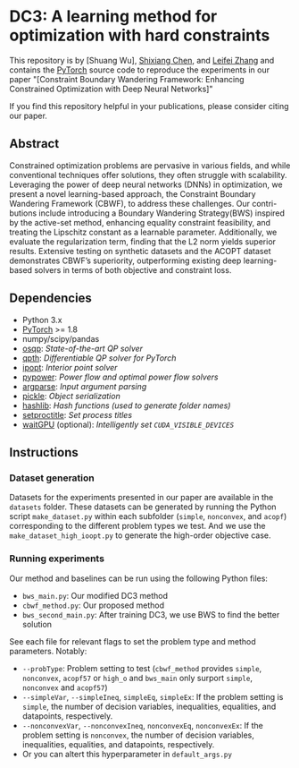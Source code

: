 # DC3: A learning method for optimization with hard constraints

This repository is by 
[Shuang Wu],
[Shixiang Chen](https://chenshixiang.github.io/),
and [Leifei Zhang](https://dblp.org/pid/28/10770.html)
and contains the [PyTorch](https://pytorch.org) source code to
reproduce the experiments in our paper
"[Constraint Boundary Wandering Framework: Enhancing Constrained Optimization with Deep Neural Networks]"

If you find this repository helpful in your publications,
please consider citing our paper.


## Abstract

Constrained optimization problems are pervasive in various fields, and while conventional techniques offer solutions, they often struggle with scalability. Leveraging the power of
deep neural networks (DNNs) in optimization, we present a novel learning-based approach, the Constraint Boundary Wandering Framework (CBWF), to address these challenges. Our contri-
butions include introducing a Boundary Wandering Strategy(BWS) inspired by the active-set method, enhancing equality constraint feasibility, and treating the Lipschitz constant as a
learnable parameter. Additionally, we evaluate the regularization term, finding that the L2 norm yields superior results. Extensive testing on synthetic datasets and the ACOPT dataset demonstrates
CBWF’s superiority, outperforming existing deep learning-based solvers in terms of both objective and constraint loss.

## Dependencies

+ Python 3.x
+ [PyTorch](https://pytorch.org) >= 1.8
+ numpy/scipy/pandas
+ [osqp](https://osqp.org/): *State-of-the-art QP solver*
+ [qpth](https://github.com/locuslab/qpth): *Differentiable QP solver for PyTorch*
+ [ipopt](https://coin-or.github.io/Ipopt/): *Interior point solver*
+ [pypower](https://pypi.org/project/PYPOWER/): *Power flow and optimal power flow solvers*
+ [argparse](https://docs.python.org/3/library/argparse.html): *Input argument parsing*
+ [pickle](https://docs.python.org/3/library/pickle.html): *Object serialization*
+ [hashlib](https://docs.python.org/3/library/hashlib.html): *Hash functions (used to generate folder names)*
+ [setproctitle](https://pypi.org/project/setproctitle/): *Set process titles*
+ [waitGPU](https://github.com/riceric22/waitGPU) (optional): *Intelligently set `CUDA_VISIBLE_DEVICES`*



## Instructions

### Dataset generation

Datasets for the experiments presented in our paper are available in the `datasets` folder. These datasets can be generated by running the Python script `make_dataset.py` within each subfolder (`simple`, `nonconvex`, and `acopf`) corresponding to the different problem types we test. And we use the `make_dataset_high_ioopt.py` to generate the high-order objective case.

### Running experiments

Our method and baselines can be run using the following Python files:
+ `bws_main.py`: Our modified DC3 method 
+ `cbwf_method.py`: Our proposed method
+ `bws_second_main.py`: After training DC3, we use BWS to find the better solution



See each file for relevant flags to set the problem type and method parameters. Notably:
+ `--probType`: Problem setting to test (`cbwf_method` provides `simple`, `nonconvex`, `acopf57` or `high_o` and `bws_main` only surport `simple`, `nonconvex` and `acopf57`)
+ `--simpleVar`, `--simpleIneq`, `simpleEq`, `simpleEx`: If the problem setting is `simple`, the number of decision variables, inequalities, equalities, and datapoints, respectively.
+ `--nonconvexVar`, `--nonconvexIneq`, `nonconvexEq`, `nonconvexEx`: If the problem setting is `nonconvex`, the number of decision variables, inequalities, equalities, and datapoints, respectively.
+ Or you can altert this hyperparameter in  `default_args.py`


